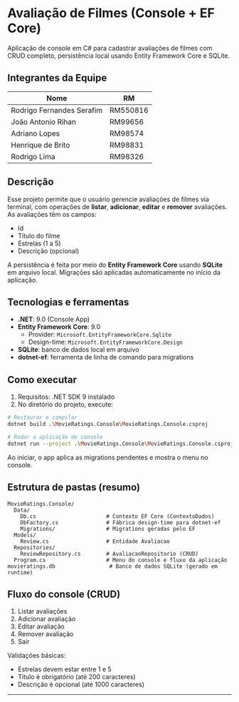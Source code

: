 # Avaliação de Filmes (Console + EF Core)

Aplicação de console em C# para cadastrar avaliações de filmes com CRUD completo, persistência local usando Entity Framework Core e SQLite.

## Integrantes da Equipe

| **Nome**                   | **RM**   |
|-----------------------------|----------|
| Rodrigo Fernandes Serafim  | RM550816 |
| João Antonio Rihan         | RM99656  |
| Adriano Lopes              | RM98574  |
| Henrique de Brito          | RM98831  |
| Rodrigo Lima               | RM98326  |

## Descrição

Esse projeto permite que o usuário gerencie avaliações de filmes via terminal, com operações de **listar**, **adicionar**, **editar** e **remover** avaliações. As avaliações têm os campos:

- Id  
- Título do filme  
- Estrelas (1 a 5)  
- Descrição (opcional)

A persistência é feita por meio do **Entity Framework Core** usando **SQLite** em arquivo local. Migrações são aplicadas automaticamente no início da aplicação.

## Tecnologias e ferramentas
- **.NET**: 9.0 (Console App)
- **Entity Framework Core**: 9.0
  - Provider: `Microsoft.EntityFrameworkCore.Sqlite`
  - Design-time: `Microsoft.EntityFrameworkCore.Design`
- **SQLite**: banco de dados local em arquivo
- **dotnet-ef**: ferramenta de linha de comando para migrations

## Como executar
1. Requisitos: .NET SDK 9 instalado
2. No diretório do projeto, execute:
```bash
# Restaurar e compilar
dotnet build .\MovieRatings.Console\MovieRatings.Console.csproj

# Rodar a aplicação de console
dotnet run --project .\MovieRatings.Console\MovieRatings.Console.csproj
```
Ao iniciar, o app aplica as migrations pendentes e mostra o menu no console.

## Estrutura de pastas (resumo)
```
MovieRatings.Console/
  Data/
    Db.cs                      # Contexto EF Core (ContextoDados)
    DbFactory.cs               # Fábrica design-time para dotnet-ef
    Migrations/                # Migrations geradas pelo EF
  Models/
    Review.cs                  # Entidade Avaliacao
  Repositories/
    ReviewRepository.cs        # AvaliacaoRepositorio (CRUD)
  Program.cs                   # Menu do console e fluxo da aplicação
movieratings.db                 # Banco de dados SQLite (gerado em runtime)
```

## Fluxo do console (CRUD)
1) Listar avaliações
2) Adicionar avaliação
3) Editar avaliação
4) Remover avaliação
0) Sair

Validações básicas:
- Estrelas devem estar entre 1 e 5
- Título é obrigatório (até 200 caracteres)
- Descrição é opcional (até 1000 caracteres)
---
